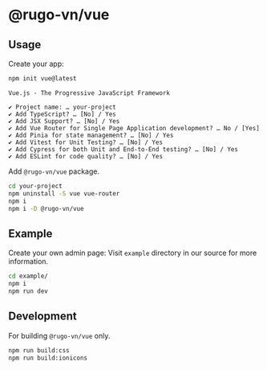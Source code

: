 # @rugo-vn/vue

## Usage

Create your app:

```bash
npm init vue@latest
```

```
Vue.js - The Progressive JavaScript Framework

✔ Project name: … your-project
✔ Add TypeScript? … [No] / Yes
✔ Add JSX Support? … [No] / Yes
✔ Add Vue Router for Single Page Application development? … No / [Yes]
✔ Add Pinia for state management? … [No] / Yes
✔ Add Vitest for Unit Testing? … [No] / Yes
✔ Add Cypress for both Unit and End-to-End testing? … [No] / Yes
✔ Add ESLint for code quality? … [No] / Yes
```

Add `@rugo-vn/vue` package.

```bash
cd your-project
npm uninstall -S vue vue-router
npm i
npm i -D @rugo-vn/vue
```

## Example

Create your own admin page: Visit `example` directory in our source for more information.

```bash
cd example/
npm i
npm run dev
```

## Development

For building `@rugo-vn/vue` only.

```bash
npm run build:css
npm run build:ionicons
```